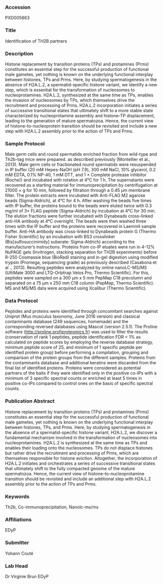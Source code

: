 ### Accession
PXD005863

### Title
Identification of TH2B partners

### Description
Histone replacement by transition proteins (TPs) and protamines (Prms) constitutes an essential step for the successful production of functional male gametes, yet nothing is known on the underlying functional interplay between histones, TPs and Prms. Here, by studying spermatogenesis in the absence of H2A.L.2, a spermatid-specific histone variant, we identify a new step, which is essential for the transformation of nucleosomes to nucleoprotamines. H2A.L.2, synthesized at the same time as TPs, enables the invasion of nucleosomes by TPs, which themselves drive the recruitment and processing of Prms. H2A.L.2 incorporation initiates a series of successive transitional states that ultimately shift to a more stable state characterized by nucleoprotamine assembly and histone-TP displacement, leading to the generation of mature spermatozoa. Hence, the current view of histone-to-nucleoprotein transition should be revisited and include a new step with H2A.L.2 assembly prior to the action of TPs and Prms.

### Sample Protocol
Male germ cells and round spermatids enriched fraction from wild-type and Th2b-tag mice were prepared. as described previously (Montellier et al., 2013). Male germ cells or fractionated round spermatids were resuspended in IP buffer (20 mM Hepes-NaOH (pH 7.9), 300 mM NaCl, 10% glycerol, 0.2 mM EDTA, 0.1% NP-40, 1 mM DTT, and 1 × Complete protease inhibitor (Roche)) and incubated with rotation at 4°C for 1 h. The supernatants were recovered as a starting material for immunoprecipitation by centrifugation at 21000 × g for 10 min, followed by filtration through a 0.45 μm membrane filter. The protein extracts were incubated with Anti-FLAG M2 agarose beads (Sigma-Aldrich), at 4°C for 4 h. After washing the beads five times with IP buffer, the proteins bound to the beads were eluted twice with 0.3 mg/ml of 3× FLAG peptide (Sigma-Aldrich) by incubation at 4°C for 30 min. The elution fractions were further incubated with Dynabeads cross-linked anti-HA antibody at 4°C overnight. The beads were then washed three times with the IP buffer and the proteins were recovered in Laemmli sample buffer. Anti-HA antibody was cross-linked to Dynabeads protein G (Thermo Fisher Scientific) by an incubation with BS3 crosslinker (Bis[sulfosuccinimidy] suberate: Sigma-Aldrich) according to the manufacturer’s instructions. Proteins from co-IP eluates were run in 4-12% NuPAGE gels (Invitrogen, stacking separation for TH2B experiments) before R-250 Coomassie blue (BioRad) staining and in-gel digestion using modified trypsin (Promega, sequencing grade) as previously described (Casabona et al ., 2013). Resulting peptides were analyzed by online nanoLC-MS/MS (UltiMate 3000 and LTQ-Orbitrap Velos Pro, Thermo Scientific). For this, peptides were sampled on a 300 μm x 5 mm PepMap C18 precolumn and separated on a 75 μm x 250 mm C18 column (PepMap, Thermo Scientific). MS and MS/MS data were acquired using Xcalibur (Thermo Scientific).

### Data Protocol
Peptides and proteins were identified through concomitant searches against Uniprot (Mus musculus taxonomy, June 2016 version) and classical contaminants database (249 sequences, homemade) and the corresponding reversed databases using Mascot (version 2.5.1). The Proline software (http://proline.profiproteomics.fr) was used to filter the results (conservation of rank 1 peptides, peptide identification FDR < 1% as calculated on peptide scores by employing the reverse database strategy, minimum peptide score of 25, and minimum of 1 specific peptide per identified protein group) before performing a compilation, grouping and comparison of the protein groups from the different samples. Proteins from the contaminants database and additional keratins were discarded from the final list of identified proteins. Proteins were considered as potential partners of the baits if they were identified only in the positive co-IPs with a minimum of 3 specific spectral counts or enriched at least 5 times in positive co-IPs compared to control ones on the basis of specific spectral counts.

### Publication Abstract
Histone replacement by transition proteins (TPs) and protamines (Prms) constitutes an essential step for the successful production of functional male gametes, yet nothing is known on the underlying functional interplay between histones, TPs, and Prms. Here, by studying spermatogenesis in the absence of a spermatid-specific histone variant, H2A.L.2, we discover a fundamental mechanism involved in the transformation of nucleosomes into nucleoprotamines. H2A.L.2 is synthesized at the same time as&#xa0;TPs and enables their loading onto the nucleosomes. TPs do not displace histones but rather drive the recruitment and processing of Prms, which are themselves responsible for histone eviction. Altogether, the incorporation of H2A.L.2 initiates and orchestrates a series of successive transitional states that&#xa0;ultimately shift to the fully compacted genome&#xa0;of&#xa0;the mature spermatozoa. Hence, the current view of histone-to-nucleoprotamine transition should be&#xa0;revisited and include an additional step with H2A.L.2 assembly prior to the action of TPs and Prms.

### Keywords
Th2b, Co-immunoprecipitation, Nanolc-ms/ms

### Affiliations
EDyP

### Submitter
Yohann Couté

### Lab Head
Dr Virginie Brun
EDyP


